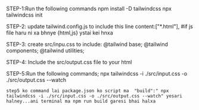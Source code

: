 <!-- How To Setup Tailwind CSS -->

STEP-1:Run the following commands
        npm install -D tailwindcss
        npx tailwindcss init

STEP-2: update tailwind.config.js to include this line
        content:["*.html"],  #if js file haru ni xa bhnye {html,js} ystai kei hnxa
    
STEP-3: create src/inpu.css to include:
        @tailwind base;
        @tailwind components;
        @tailwind utilities;

STEP-4: Include the src/output.css file to your html

STEP-5:Run the following commands;
        npx tailwindcss -i ./src/input.css -o ./src/output.css --watch
        
    step5 ko command lai package.json ko script ma  "build":" npx tailwindcss -i ./src/input.css -o ./src/output.css --watch" yesari halney...ani terminal ma npm run build garesi bhai halxa